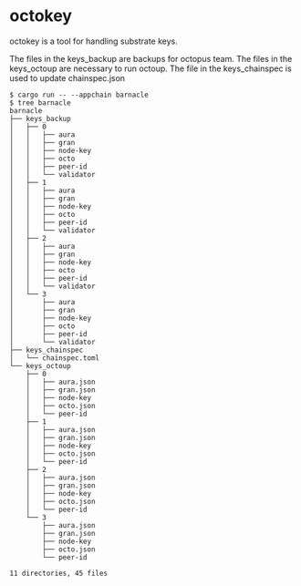 # octokey

octokey is a tool for handling substrate keys.

The files in the keys_backup are backups for octopus team.
The files in the keys_octoup are necessary to run octoup.
The file in the keys_chainspec is used to update chainspec.json

```
$ cargo run -- --appchain barnacle
$ tree barnacle
barnacle
├── keys_backup
│   ├── 0
│   │   ├── aura
│   │   ├── gran
│   │   ├── node-key
│   │   ├── octo
│   │   ├── peer-id
│   │   └── validator
│   ├── 1
│   │   ├── aura
│   │   ├── gran
│   │   ├── node-key
│   │   ├── octo
│   │   ├── peer-id
│   │   └── validator
│   ├── 2
│   │   ├── aura
│   │   ├── gran
│   │   ├── node-key
│   │   ├── octo
│   │   ├── peer-id
│   │   └── validator
│   └── 3
│       ├── aura
│       ├── gran
│       ├── node-key
│       ├── octo
│       ├── peer-id
│       └── validator
├── keys_chainspec
│   └── chainspec.toml
└── keys_octoup
    ├── 0
    │   ├── aura.json
    │   ├── gran.json
    │   ├── node-key
    │   ├── octo.json
    │   └── peer-id
    ├── 1
    │   ├── aura.json
    │   ├── gran.json
    │   ├── node-key
    │   ├── octo.json
    │   └── peer-id
    ├── 2
    │   ├── aura.json
    │   ├── gran.json
    │   ├── node-key
    │   ├── octo.json
    │   └── peer-id
    └── 3
        ├── aura.json
        ├── gran.json
        ├── node-key
        ├── octo.json
        └── peer-id

11 directories, 45 files
```
